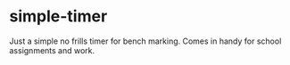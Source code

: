 # simple-timer
Just a simple no frills timer for bench marking. Comes in handy for school assignments and work.
